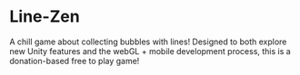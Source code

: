# Line-Zen
A chill game about collecting bubbles with lines! Designed to both explore new Unity features and the webGL + mobile development process, this is a donation-based free to play game!
